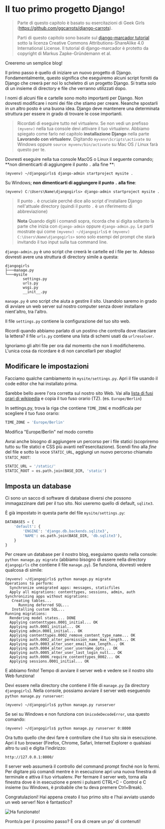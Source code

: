 # Il tuo primo progetto Django!

> Parte di questo capitolo è basato su esercitazioni di Geek Girls (https://github.com/ggcarrots/django-carrots).
> 
> Parti di questo capitolo sono basate sul [django-marcador tutorial][1] sotto la licenza Creative Commons Attributions-ShareAlike 4.0 International License. Il tutorial di django-marcador è protetto da copyright di Markus Zapke-Gründemann et al.

 [1]: http://django-marcador.keimlink.de/

Creeremo un semplice blog!

Il primo passo è quello di iniziare un nuovo progetto di Django. Fondamentalmente, questo significa che eseguiremo alcuni script forniti da Django che creerà per noi lo scheletro di un progetto Django. Si tratta solo di un insieme di directory e file che verranno utilizzati dopo.

I nomi di alcuni file e cartelle sono molto importanti per Django. Non dovresti modificare i nomi dei file che stiamo per creare. Neanche spostarli in un altro posto è una buona idea. Django deve mantenere una determinata struttura per essere in grado di trovare le cose importanti.

> Ricordati di eseguire tutto nel virtualenv. Se non vedi un prefisso `(myvenv)` nella tua console devi attivare il tuo virtualenv. Abbiamo spiegato come farlo nel capitolo **installazione Django** nella parte **Lavorando con virtualenv**. Digitando `myvenv\Scripts\activate` su Windows oppure `source myvenv/bin/activate` su Mac OS / Linux farà questo per te.

Dovresti eseguire nella tua console MacOS o Linux il seguente comando; **non dimenticarti di aggiungere il punto `.` alla fine **:

    (myvenv) ~/djangogirls$ django-admin startproject mysite .
    

Su Windows; **non dimenticarti di aggiungere il punto `.` alla fine**:

    (myvenv) C:\Users\Name\djangogirls> django-admin startproject mysite .
    

> Il punto `.` è cruciale perché dice allo script d'installare Django nell'attuale directory (quindi il punto `.` è un riferimento di abbreviazione)
> 
> **Nota** Quando digiti i comandi sopra, ricorda che si digita soltanto la parte che inizia con `django-admin` oppure `django-admin.py`. Le parti mostrate qui come `(myvenv) ~/djangogirls$` e `(myvenv) C:\Users\Name\djangogirls>` sono solo esempi del prompt che starà invitando il tuo input sulla tua command line.

`django-admin.py` è uno script che creerà le cartelle ed i file per te. Adesso dovresti avere una struttura di directory simile a questa:

    djangogirls
    ├───manage.py
    └───mysite
            settings.py
            urls.py
            wsgi.py
            __init__.py
    

`manage.py` è uno script che aiuta a gestire il sito. Usandolo saremo in grado di avviare un web server sul nostro computer senza dover installare nient'altro, tra l'altro.

Il file `settings.py` contiene la configurazione del tuo sito web.

Ricordi quando abbiamo parlato di un postino che controlla dove rilasciare la lettera? il file `urls.py` contiene una lista di schemi usati da `urlresolver`.

Ignoriamo gli altri file per ora dal momento che non li modificheremo. L'unica cosa da ricordare è di non cancellarli per sbaglio!

## Modificare le impostazioni

Facciamo qualche cambiamento in `mysite/settings.py`. Apri il file usando il code editor che hai installato prima.

Sarebbe bello avere l'ora corretta sul nostro sito Web. Vai alla [lista di fusi orari di wikipedia][2] e copia il tuo fuso orario (TZ). (es. `Europe/Berlin`)

 [2]: http://en.wikipedia.org/wiki/List_of_tz_database_time_zones

In settings.py, trova la riga che contiene `TIME_ZONE` e modificala per scegliere il tuo fuso orario:

```python
TIME_ZONE = 'Europe/Berlin'
```

Modifica "Europe/Berlin" nel modo corretto

Avrai anche bisogno di aggiungere un percorso per i file statici (scopriremo tutto su file statici e CSS più avanti nell'esercitazione). Scendi fino alla *fine* del file e sotto la voce `STATIC_URL`, aggiungi un nuovo percorso chiamato `STATIC_ROOT`:

```python
STATIC_URL = '/static/'
STATIC_ROOT = os.path.join(BASE_DIR, 'static')
```

## Imposta un database

Ci sono un sacco di software di database diversi che possono immagazzinare dati per il tuo sito. Noi useremo quello di default, `sqlite3`.

È già impostato in questa parte del file `mysite/settings.py`:

```python
DATABASES = {
    'default': {
        'ENGINE': 'django.db.backends.sqlite3',
        'NAME': os.path.join(BASE_DIR, 'db.sqlite3'),
    }
}
```

Per creare un database per il nostro blog, eseguiamo questo nella console: `python manage.py migrate` (abbiamo bisogno di essere nella directory `djangogirls` che contiene il file `manage.py`). Se funziona, dovresti vedere qualcosa di simile:

    (myvenv) ~/djangogirls$ python manage.py migrate
    Operations to perform:
      Synchronize unmigrated apps: messages, staticfiles
      Apply all migrations: contenttypes, sessions, admin, auth
    Synchronizing apps without migrations:
       Creating tables...
          Running deferred SQL...
       Installing custom SQL...
    Running migrations:
      Rendering model states... DONE
      Applying contenttypes.0001_initial... OK
      Applying auth.0001_initial... OK
      Applying admin.0001_initial... OK
      Applying contenttypes.0002_remove_content_type_name... OK
      Applying auth.0002_alter_permission_name_max_length... OK
      Applying auth.0003_alter_user_email_max_length... OK
      Applying auth.0004_alter_user_username_opts... OK
      Applying auth.0005_alter_user_last_login_null... OK
      Applying auth.0006_require_contenttypes_0002... OK
      Applying sessions.0001_initial... OK
    

E abbiamo finito! Tempo di avviare il server web e vedere se il nostro sito Web funziona!

Devi essere nella directory che contiene il file di `manage.py` (la directory `djangogirls`). Nella console, possiamo avviare il server web eseguendo `python manage.py runserver`:

    (myvenv) ~/djangogirls$ python manage.py runserver
    

Se sei su Windows e non funziona con `UnicodeDecodeError`, usa questo comando:

    (myvenv) ~/djangogirls$ python manage.py runserver 0:8000
    

Ora tutto quello che devi fare è controllare che il tuo sito sia in esecuzione. Apri il tuo browser (Firefox, Chrome, Safari, Internet Explorer o qualsiasi altro tu usi) e digita l'indirizzo:

    http://127.0.0.1:8000/
    


Il server web assumerà il controllo del command prompt finché non lo fermi. Per digitare più comandi mentre è in esecuzione apri una nuova finestra di terminale e attiva il tuo virtualenv. Per fermare il server web, torna alla finestra dove è in esecuzione e premi i pulsanti CTRL+C - Control e C insieme (su Windows, è probabile che tu deva premere Ctrl+Break).

Congratulazioni! Hai appena creato il tuo primo sito e l'hai avviato usando un web server! Non è fantastico?

![Ha funzionato!][3]

 [3]: images/it_worked2.png

Pronto/a per il prossimo passo? È ora di creare un po' di contenuti!
